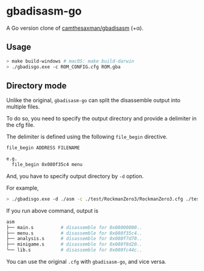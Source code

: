 # gbadisasm-go

A Go version clone of [camthesaxman/gbadisasm](https://github.com/camthesaxman/gbadisasm) (+α).

## Usage

```sh
> make build-windows # macOS: make build-darwin
> ./gbadisgo.exe -c ROM_CONFIG.cfg ROM.gba
```

## Directory mode

Unlike the original, `gbadisasm-go` can split the disassemble output into multiple files.

To do so, you need to specify the output directory and provide a delimiter in the cfg file.

The delimiter is defined using the following `file_begin` directive.

```txt
file_begin ADDRESS FILENAME

e.g.
  file_begin 0x080f35c4 menu
```

And, you have to specify output directory by `-d` option.

For example,

```sh
> ./gbadisgo.exe -d ./asm -c ./test/RockmanZero3/RockmanZero3.cfg ./test/RockmanZero3/RockmanZero3.gba
```

If you run above command, output is

```sh
asm
├── main.s          # disassemble for 0x08000000..
├── menu.s          # disassemble for 0x080f35c4..
├── analysis.s      # disassemble for 0x080f7d70..
├── minigame.s      # disassemble for 0x080f8d20..
└── lib.s           # disassemble for 0x080fc44c..
```

You can use the original `.cfg` with `gbadisasm-go`, and vice versa.
